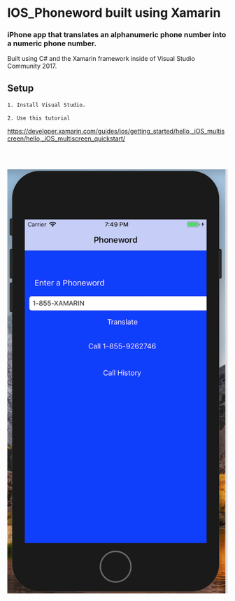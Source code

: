 # IOS_Phoneword built using Xamarin

### iPhone app that translates an alphanumeric phone number into a numeric phone number.
Built using C# and the Xamarin framework inside of Visual Studio Community 2017.

## Setup
```
1. Install Visual Studio.
```
```
2. Use this tutorial
```
https://developer.xamarin.com/guides/ios/getting_started/hello,_iOS_multiscreen/hello,_iOS_multiscreen_quickstart/


<br><br>

![Alt text](iPhone_Phoneword.png?raw=true "Title")
